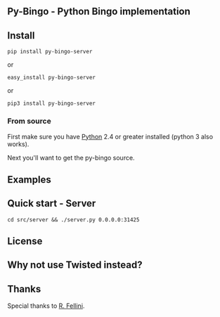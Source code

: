 Py-Bingo - Python Bingo implementation
-----------------------------------------------------------------------

Install
-------

`pip install py-bingo-server`

or

`easy_install py-bingo-server`

or

`pip3 install py-bingo-server`


### From source

First make sure you have [Python](http://python.org/) 2.4 or greater installed (python 3 also works).

Next you'll want to get the py-bingo source.

Examples
--------

Quick start - Server
--------------------

`cd src/server && ./server.py 0.0.0.0:31425`

License
-------

Why not use Twisted instead?
---------------------------

Thanks
------

Special thanks to [R. Fellini](https://github.com/r-fellini-inc).
